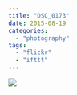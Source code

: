 ```yaml
---
title: "DSC_0173"
date: 2015-08-19
categories: 
  - "photography"
tags: 
  - "flickr"
  - "ifttt"
---
```


![](https://farm6.staticflickr.com/5674/20669410286_f5e482402b_b.jpg)
